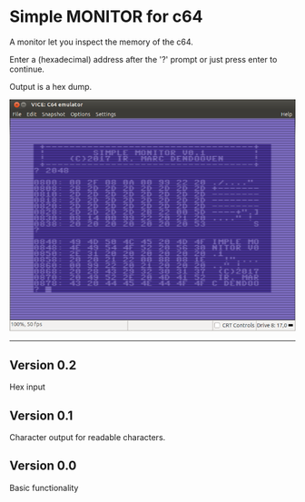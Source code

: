 # Simple MONITOR for c64
A monitor let you inspect the memory of the c64.

Enter a (hexadecimal) address after the '?' prompt or just press enter to continue.

Output is a hex dump.

![Monitor](./c64_monitor.png)

---------  

## Version 0.2  
Hex input
## Version 0.1  
Character output for readable characters.
## Version 0.0  
Basic functionality
